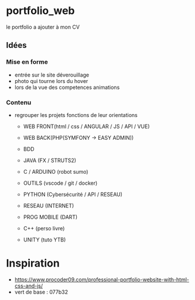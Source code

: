 # portfolio_web
le portfolio a ajouter à mon CV

## Idées
### Mise en forme
- entrée sur le site déverouillage
- photo qui tourne lors du hover
- lors de la vue des competences animations

### Contenu
- regrouper les projets fonctions de leur orientations
    - WEB FRONT(html / css / ANGULAR / JS / API / VUE)
    - WEB BACK(PHP(SYMFONY -> EASY ADMIN))
    - BDD
    - JAVA (FX / STRUTS2)
    - C / ARDUINO (robot sumo)
    - OUTILS (vscode / git / docker)
    - PYTHON (Cybersécurité / API / RESEAU)
    - RESEAU (INTERNET)
    - PROG MOBILE (DART)

    - C++ (perso livre)
    - UNITY (tuto YTB) 


# Inspiration

- https://www.procoder09.com/professional-portfolio-website-with-html-css-and-js/
- vert de base : 077b32

